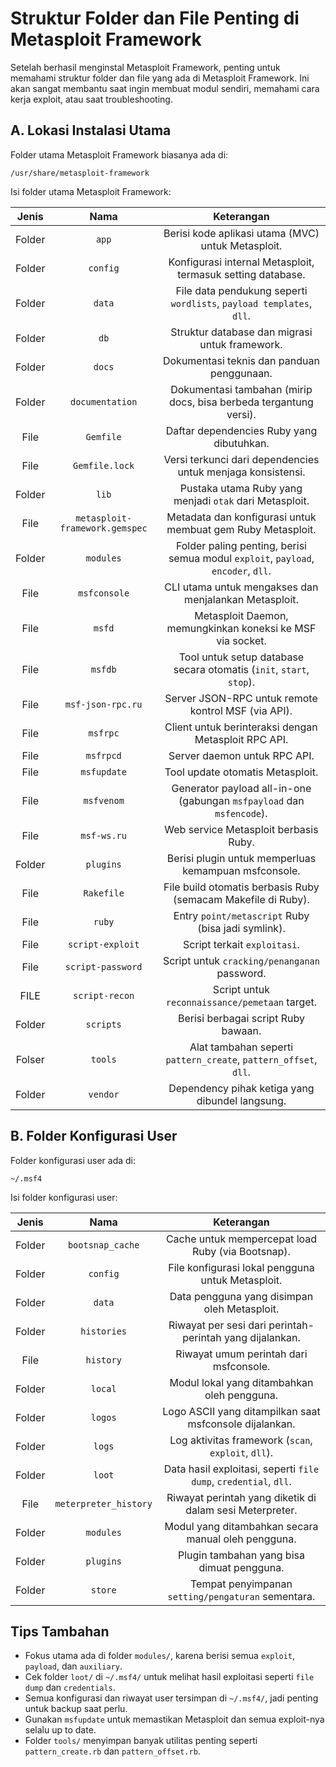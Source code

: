 # Struktur Folder dan File Penting di Metasploit Framework

Setelah berhasil menginstal Metasploit Framework, penting untuk memahami struktur folder dan file yang ada di Metasploit Framework. Ini akan sangat membantu saat ingin membuat modul sendiri, memahami cara kerja exploit, atau saat troubleshooting.

## A. Lokasi Instalasi Utama

Folder utama Metasploit Framework biasanya ada di:

```
/usr/share/metasploit-framework
```

Isi folder utama Metasploit Framework:

| Jenis | Nama | Keterangan |
|:--:|:--:|:--:|
| Folder | `app` | Berisi kode aplikasi utama (MVC) untuk Metasploit. |
| Folder | `config` | Konfigurasi internal Metasploit, termasuk setting database. |
| Folder | `data` |	File data pendukung seperti `wordlists`, `payload templates`, `dll`. |
| Folder | `db` | Struktur database dan migrasi untuk framework. |
| Folder | `docs` | Dokumentasi teknis dan panduan penggunaan. |
| Folder | `documentation` | Dokumentasi tambahan (mirip docs, bisa berbeda tergantung versi). |
| File | `Gemfile` | Daftar dependencies Ruby yang dibutuhkan. |
| File | `Gemfile.lock` | Versi terkunci dari dependencies untuk menjaga konsistensi. | 
| Folder | `lib` | Pustaka utama Ruby yang menjadi `otak` dari Metasploit. |
| File | `metasploit-framework.gemspec` | Metadata dan konfigurasi untuk membuat gem Ruby Metasploit. |
| Folder | `modules` | Folder paling penting, berisi semua modul `exploit`, `payload`, `encoder`, `dll`. |
| File | `msfconsole` | CLI utama untuk mengakses dan menjalankan Metasploit. |
| File | `msfd` | Metasploit Daemon, memungkinkan koneksi ke MSF via socket. |
| File | `msfdb` | Tool untuk setup database secara otomatis (`init`, `start`, `stop`). |
| File | `msf-json-rpc.ru` | Server JSON-RPC untuk remote kontrol MSF (via API). |
| File | `msfrpc` | Client untuk berinteraksi dengan Metasploit RPC API. |
| File | `msfrpcd` | Server daemon untuk RPC API. |
| File | `msfupdate` | Tool update otomatis Metasploit. |
| File | `msfvenom` | Generator payload all-in-one (gabungan `msfpayload` dan `msfencode`). |
| File | `msf-ws.ru` | Web service Metasploit berbasis Ruby. |
| Folder | `plugins` | Berisi plugin untuk memperluas kemampuan msfconsole. |
| File | `Rakefile` | File build otomatis berbasis Ruby (semacam Makefile di Ruby). | 
| File | `ruby` | Entry `point/metascript` Ruby (bisa jadi symlink). |
| File | `script-exploit` | Script terkait `exploitasi`. |
| File | `script-password` | Script untuk `cracking/penanganan` password. |
| FILE | `script-recon` | Script untuk `reconnaissance/pemetaan` target. |
| Folder | `scripts` | Berisi berbagai script Ruby bawaan. |
| Folser | `tools` | Alat tambahan seperti `pattern_create`, `pattern_offset`, `dll`. |
| Folder | `vendor` | Dependency pihak ketiga yang dibundel langsung. |

## B. Folder Konfigurasi User

Folder konfigurasi user ada di:

```
~/.msf4
```

Isi folder konfigurasi user:

| Jenis |	Nama | Keterangan |
|:--:|:--:|:--:|
| Folder | `bootsnap_cache` | Cache untuk mempercepat load Ruby (via Bootsnap). | 
| Folder | `config` | File konfigurasi lokal pengguna untuk Metasploit. |
| Folder | `data` | Data pengguna yang disimpan oleh Metasploit. |
| Folder | `histories` | Riwayat per sesi dari perintah-perintah yang dijalankan. |
| File | `history` | Riwayat umum perintah dari msfconsole. |
| Folder | `local` | Modul lokal yang ditambahkan oleh pengguna. |
| Folder | `logos` | Logo ASCII yang ditampilkan saat msfconsole dijalankan. |
| Folder | `logs` | Log aktivitas framework (`scan`, `exploit`, `dll`). |
| Folder | `loot` | Data hasil exploitasi, seperti `file dump`, `credential`, `dll`. |
| File | `meterpreter_history` | Riwayat perintah yang diketik di dalam sesi Meterpreter. |
| Folder | `modules` | Modul yang ditambahkan secara manual oleh pengguna. |
| Folder | `plugins` | Plugin tambahan yang bisa dimuat pengguna. |
|Folder | `store` | Tempat penyimpanan `setting/pengaturan` sementara. |

## Tips Tambahan

- Fokus utama ada di folder `modules/`, karena berisi semua `exploit`, `payload`, dan `auxiliary`.
- Cek folder `loot/` di `~/.msf4/` untuk melihat hasil exploitasi seperti `file dump` dan `credentials`.
- Semua konfigurasi dan riwayat user tersimpan di `~/.msf4/`, jadi penting untuk backup saat perlu.
- Gunakan `msfupdate` untuk memastikan Metasploit dan semua exploit-nya selalu up to date.
- Folder `tools/` menyimpan banyak utilitas penting seperti `pattern_create.rb` dan `pattern_offset.rb`.
